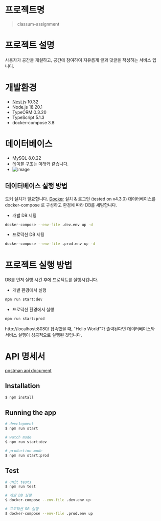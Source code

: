 # 프로젝트명
> classum-assignment

# 프로젝트 설명
사용자가 공간을 개설하고, 공간에 참여하여 자유롭게 글과 댓글을 작성하는 서비스 입니다.

# 개발환경
- [Nest](https://github.com/nestjs/nest).js 10.32
- Node.js 18.20.1
- TypeORM 0.3.20
- TypeScript 5.1.3
- docker-compose 3.8

# 데이터베이스
- MySQL 8.0.22
- 테이블 구조는 아래와 같습니다.
- ![image](https://github.com/Suzzzzzy/community_project/assets/97580836/23c4c003-d266-450b-ac8f-9a7524815106)


## 데이터베이스 실행 방법
도커 설치가 필요합니다.
[Docker](https://www.docker.com/get-started) 설치 & 로그인 (tested on v4.3.0)
데이터베이스를 docker-compose 로 구성하고 환경에 따라 DB를 세팅합니다.
- 개발 DB 세팅
```bash
docker-compose --env-file .dev.env up -d    
```
- 프로덕션 DB 세팅
```bash
docker-compose --env-file .prod.env up -d    
```

# 프로젝트 실행 방법
DB를 먼저 실행 시킨 후에 프로젝트를 실행시킵니다.
- 개발 환경에서 실행
```bash
npm run start:dev
```
- 프로덕션 환경에서 실행
```bash
npm run start:prod
```
http://localhost:8080/ 접속했을 때, "Hello World"가 출력된다면 데이터베이스와 서비스 실행이 성공적으로 실행된 것입니다.

# API 명세서
[postman api document](https://documenter.getpostman.com/view/19629582/2sA35MzzM5)


## Installation

```bash
$ npm install
```

## Running the app

```bash
# development
$ npm run start

# watch mode
$ npm run start:dev

# production mode
$ npm run start:prod
```

## Test

```bash
# unit tests
$ npm run test

# 개발 DB 실행
$ docker-compose --env-file .dev.env up 

# 프로덕션 DB 실행
$ docker-compose --env-file .prod.env up 
```
